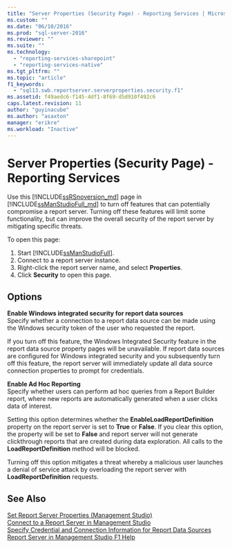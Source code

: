 ```yaml
---
title: "Server Properties (Security Page) - Reporting Services | Microsoft Docs"
ms.custom: ""
ms.date: "06/10/2016"
ms.prod: "sql-server-2016"
ms.reviewer: ""
ms.suite: ""
ms.technology: 
  - "reporting-services-sharepoint"
  - "reporting-services-native"
ms.tgt_pltfrm: ""
ms.topic: "article"
f1_keywords: 
  - "sql13.swb.reportserver.serverproperties.security.f1"
ms.assetid: f49aedc6-f145-4df1-8f69-d5d910f492c6
caps.latest.revision: 11
author: "guyinacube"
ms.author: "asaxton"
manager: "erikre"
ms.workload: "Inactive"
---
```

# Server Properties (Security Page) - Reporting Services
  Use this [!INCLUDE[ssRSnoversion_md](../../includes/ssrsnoversion-md.md)] page in [!INCLUDE[ssManStudioFull_md](../../includes/ssmanstudiofull-md.md)] to turn off features that can potentially compromise a report server. Turning off these features will limit some functionality, but can improve the overall security of the report server by mitigating specific threats.  
  
 To open this page:
 1) Start [!INCLUDE[ssManStudioFull](../../includes/ssmanstudiofull-md.md)].
 2) Connect to a report server instance.
 3) Right-click the report server name, and select **Properties**. 
 4) Click **Security** to open this page.  
  
## Options  
 **Enable Windows integrated security for report data sources**  
 Specify whether a connection to a report data source can be made using the Windows security token of the user who requested the report.  
  
 If you turn off this feature, the Windows Integrated Security feature in the report data source property pages will be unavailable. If report data sources are configured for Windows integrated security and you subsequently turn off this feature, the report server will immediately update all data source connection properties to prompt for credentials.  
  
 **Enable Ad Hoc Reporting**  
 Specify whether users can perform ad hoc queries from a Report Builder report, where new reports are automatically generated when a user clicks data of interest.  
  
 Setting this option determines whether the **EnableLoadReportDefinition** property on the report server is set to **True** or **False**. If you clear this option, the property will be set to **False** and report server will not generate clickthrough reports that are created during data exploration. All calls to the **LoadReportDefinition** method will be blocked.  
  
 Turning off this option mitigates a threat whereby a malicious user launches a denial of service attack by overloading the report server with **LoadReportDefinition** requests.  
  
## See Also  
 [Set Report Server Properties &#40;Management Studio&#41;](../../reporting-services/tools/set-report-server-properties-management-studio.md)   
 [Connect to a Report Server in Management Studio](../../reporting-services/tools/connect-to-a-report-server-in-management-studio.md)   
 [Specify Credential and Connection Information for Report Data Sources](../../reporting-services/report-data/specify-credential-and-connection-information-for-report-data-sources.md)   
 [Report Server in Management Studio F1 Help](../../reporting-services/tools/report-server-in-management-studio-f1-help.md)  
  
  
